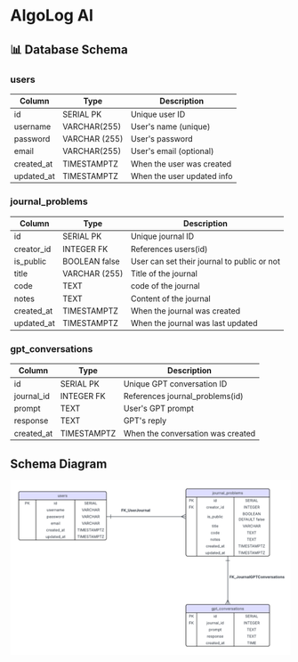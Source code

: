 # AlgoLog AI
## 📊 Database Schema

###  users
| Column     | Type              | Description                |
|------------|-------------------|----------------------------|
| id         | SERIAL PK         | Unique user ID             |
| username   | VARCHAR(255)      | User's name (unique)       |
| password   | VARCHAR (255)     | User's password            |
| email      | VARCHAR(255)      | User's email (optional)    |
| created_at | TIMESTAMPTZ       | When the user was created  |
| updated_at | TIMESTAMPTZ       | When the user updated info |

###  journal_problems
| Column      | Type         | Description                          |
|-------------|--------------|--------------------------------------|
| id          | SERIAL PK    | Unique journal ID                    |
| creator_id  | INTEGER FK   | References users(id)                 |
| is_public   | BOOLEAN false| User can set their journal to public or not|
| title       | VARCHAR (255)| Title of the journal                 |
| code        | TEXT         | code of the journal                  |
| notes       | TEXT         | Content of the journal               |
| created_at  | TIMESTAMPTZ  | When the journal was created         |
| updated_at  | TIMESTAMPTZ  | When the journal was last updated    |

###  gpt_conversations
| Column      | Type         | Description                          |
|-------------|--------------|--------------------------------------|
| id          | SERIAL PK    | Unique GPT conversation ID           |
| journal_id  | INTEGER FK   | References journal_problems(id)      |
| prompt      | TEXT         | User's GPT prompt                    |
| response    | TEXT         | GPT's reply                          |
| created_at  | TIMESTAMPTZ  | When the conversation was created    |
##  Schema Diagram

![LUCID Diagram](./media/db_schema.png)


